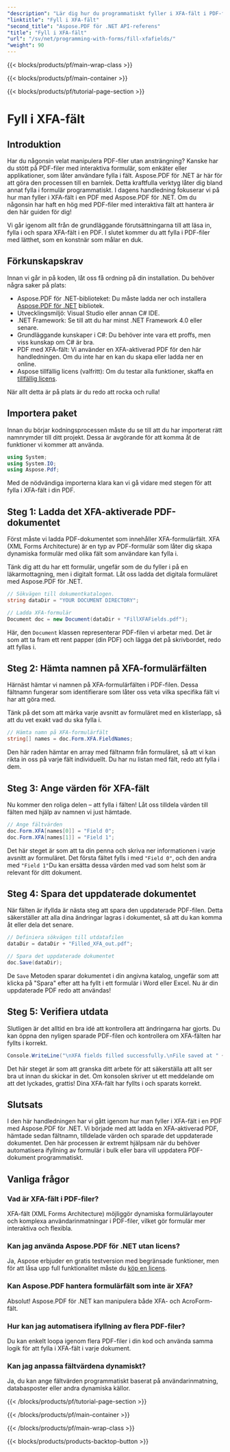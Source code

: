 ```yaml
---
"description": "Lär dig hur du programmatiskt fyller i XFA-fält i PDF-filer med Aspose.PDF för .NET med den här steg-för-steg-handledningen. Upptäck enkla och kraftfulla PDF-manipulationsverktyg."
"linktitle": "Fyll i XFA-fält"
"second_title": "Aspose.PDF för .NET API-referens"
"title": "Fyll i XFA-fält"
"url": "/sv/net/programming-with-forms/fill-xfafields/"
"weight": 90
---
```


{{< blocks/products/pf/main-wrap-class >}}

{{< blocks/products/pf/main-container >}}

{{< blocks/products/pf/tutorial-page-section >}}

# Fyll i XFA-fält

## Introduktion

Har du någonsin velat manipulera PDF-filer utan ansträngning? Kanske har du stött på PDF-filer med interaktiva formulär, som enkäter eller applikationer, som låter användare fylla i fält. Aspose.PDF för .NET är här för att göra den processen till en barnlek. Detta kraftfulla verktyg låter dig bland annat fylla i formulär programmatiskt. I dagens handledning fokuserar vi på hur man fyller i XFA-fält i en PDF med Aspose.PDF för .NET. Om du någonsin har haft en hög med PDF-filer med interaktiva fält att hantera är den här guiden för dig!

Vi går igenom allt från de grundläggande förutsättningarna till att läsa in, fylla i och spara XFA-fält i en PDF. I slutet kommer du att fylla i PDF-filer med lätthet, som en konstnär som målar en duk.

## Förkunskapskrav

Innan vi går in på koden, låt oss få ordning på din installation. Du behöver några saker på plats:

- Aspose.PDF för .NET-biblioteket: Du måste ladda ner och installera [Aspose.PDF för .NET](https://releases.aspose.com/pdf/net/) bibliotek.
- Utvecklingsmiljö: Visual Studio eller annan C# IDE.
- .NET Framework: Se till att du har minst .NET Framework 4.0 eller senare.
- Grundläggande kunskaper i C#: Du behöver inte vara ett proffs, men viss kunskap om C# är bra.
- PDF med XFA-fält: Vi använder en XFA-aktiverad PDF för den här handledningen. Om du inte har en kan du skapa eller ladda ner en online.
- Aspose tillfällig licens (valfritt): Om du testar alla funktioner, skaffa en [tillfällig licens](https://purchase.aspose.com/temporary-license/).

När allt detta är på plats är du redo att rocka och rulla!

## Importera paket

Innan du börjar kodningsprocessen måste du se till att du har importerat rätt namnrymder till ditt projekt. Dessa är avgörande för att komma åt de funktioner vi kommer att använda.

```csharp
using System;
using System.IO;
using Aspose.Pdf;
```

Med de nödvändiga importerna klara kan vi gå vidare med stegen för att fylla i XFA-fält i din PDF.

## Steg 1: Ladda det XFA-aktiverade PDF-dokumentet

Först måste vi ladda PDF-dokumentet som innehåller XFA-formulärfält. XFA (XML Forms Architecture) är en typ av PDF-formulär som låter dig skapa dynamiska formulär med olika fält som användare kan fylla i.

Tänk dig att du har ett formulär, ungefär som de du fyller i på en läkarmottagning, men i digitalt format. Låt oss ladda det digitala formuläret med Aspose.PDF för .NET.

```csharp
// Sökvägen till dokumentkatalogen.
string dataDir = "YOUR DOCUMENT DIRECTORY";

// Ladda XFA-formulär
Document doc = new Document(dataDir + "FillXFAFields.pdf");
```

Här, den `Document` klassen representerar PDF-filen vi arbetar med. Det är som att ta fram ett rent papper (din PDF) och lägga det på skrivbordet, redo att fyllas i.

## Steg 2: Hämta namnen på XFA-formulärfälten

Härnäst hämtar vi namnen på XFA-formulärfälten i PDF-filen. Dessa fältnamn fungerar som identifierare som låter oss veta vilka specifika fält vi har att göra med.

Tänk på det som att märka varje avsnitt av formuläret med en klisterlapp, så att du vet exakt vad du ska fylla i.

```csharp
// Hämta namn på XFA-formulärfält
string[] names = doc.Form.XFA.FieldNames;
```

Den här raden hämtar en array med fältnamn från formuläret, så att vi kan rikta in oss på varje fält individuellt. Du har nu listan med fält, redo att fylla i dem.

## Steg 3: Ange värden för XFA-fält

Nu kommer den roliga delen – att fylla i fälten! Låt oss tilldela värden till fälten med hjälp av namnen vi just hämtade.

```csharp
// Ange fältvärden
doc.Form.XFA[names[0]] = "Field 0";
doc.Form.XFA[names[1]] = "Field 1";
```

Det här steget är som att ta din penna och skriva ner informationen i varje avsnitt av formuläret. Det första fältet fylls i med `"Field 0"`, och den andra med `"Field 1"`Du kan ersätta dessa värden med vad som helst som är relevant för ditt dokument.

## Steg 4: Spara det uppdaterade dokumentet

När fälten är ifyllda är nästa steg att spara den uppdaterade PDF-filen. Detta säkerställer att alla dina ändringar lagras i dokumentet, så att du kan komma åt eller dela det senare.

```csharp
// Definiera sökvägen till utdatafilen
dataDir = dataDir + "Filled_XFA_out.pdf";

// Spara det uppdaterade dokumentet
doc.Save(dataDir);
```

De `Save` Metoden sparar dokumentet i din angivna katalog, ungefär som att klicka på "Spara" efter att ha fyllt i ett formulär i Word eller Excel. Nu är din uppdaterade PDF redo att användas!

## Steg 5: Verifiera utdata

Slutligen är det alltid en bra idé att kontrollera att ändringarna har gjorts. Du kan öppna den nyligen sparade PDF-filen och kontrollera om XFA-fälten har fyllts i korrekt.

```csharp
Console.WriteLine("\nXFA fields filled successfully.\nFile saved at " + dataDir);
```

Det här steget är som att granska ditt arbete för att säkerställa att allt ser bra ut innan du skickar in det. Om konsolen skriver ut ett meddelande om att det lyckades, grattis! Dina XFA-fält har fyllts i och sparats korrekt.

## Slutsats

I den här handledningen har vi gått igenom hur man fyller i XFA-fält i en PDF med Aspose.PDF för .NET. Vi började med att ladda en XFA-aktiverad PDF, hämtade sedan fältnamn, tilldelade värden och sparade det uppdaterade dokumentet. Den här processen är extremt hjälpsam när du behöver automatisera ifyllning av formulär i bulk eller bara vill uppdatera PDF-dokument programmatiskt.

## Vanliga frågor

### Vad är XFA-fält i PDF-filer?
XFA-fält (XML Forms Architecture) möjliggör dynamiska formulärlayouter och komplexa användarinmatningar i PDF-filer, vilket gör formulär mer interaktiva och flexibla.

### Kan jag använda Aspose.PDF för .NET utan licens?
Ja, Aspose erbjuder en gratis testversion med begränsade funktioner, men för att låsa upp full funktionalitet måste du [köp en licens](https://purchase.aspose.com/buy).

### Kan Aspose.PDF hantera formulärfält som inte är XFA?
Absolut! Aspose.PDF för .NET kan manipulera både XFA- och AcroForm-fält.

### Hur kan jag automatisera ifyllning av flera PDF-filer?
Du kan enkelt loopa igenom flera PDF-filer i din kod och använda samma logik för att fylla i XFA-fält i varje dokument.

### Kan jag anpassa fältvärdena dynamiskt?
Ja, du kan ange fältvärden programmatiskt baserat på användarinmatning, databasposter eller andra dynamiska källor.

{{< /blocks/products/pf/tutorial-page-section >}}

{{< /blocks/products/pf/main-container >}}

{{< /blocks/products/pf/main-wrap-class >}}

{{< blocks/products/products-backtop-button >}}